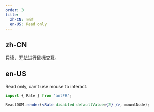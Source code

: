 ```yaml
---
order: 3
title:
  zh-CN: 只读
  en-US: Read only
---
```


## zh-CN

只读，无法进行鼠标交互。

## en-US

Read only, can't use mouse to interact.

````jsx
import { Rate } from 'antFB';

ReactDOM.render(<Rate disabled defaultValue={2} />, mountNode);
````
